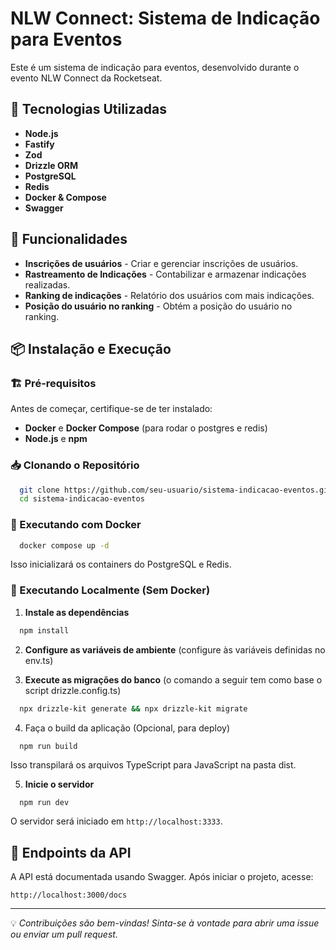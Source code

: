# NLW Connect: Sistema de Indicação para Eventos

Este é um sistema de indicação para eventos, desenvolvido durante o evento NLW Connect da Rocketseat.

## 🚀 Tecnologias Utilizadas

- **Node.js**
- **Fastify**
- **Zod**
- **Drizzle ORM**
- **PostgreSQL**
- **Redis**
- **Docker & Compose**
- **Swagger**

## 📌 Funcionalidades

- **Inscrições de usuários** - Criar e gerenciar inscrições de usuários.
- **Rastreamento de Indicações** - Contabilizar e armazenar indicações realizadas.
- **Ranking de indicações** - Relatório dos usuários com mais indicações.
- **Posição do usuário no ranking** - Obtém a posição do usuário no ranking.

## 📦 Instalação e Execução

### 🏗️ Pré-requisitos

Antes de começar, certifique-se de ter instalado:
- **Docker** e **Docker Compose** (para rodar o postgres e redis)
- **Node.js** e **npm**

### 📥 Clonando o Repositório

```bash
  git clone https://github.com/seu-usuario/sistema-indicacao-eventos.git
  cd sistema-indicacao-eventos
```

### 🐳 Executando com Docker

```bash
  docker compose up -d
```
Isso inicializará os containers do PostgreSQL e Redis.

### 🔧 Executando Localmente (Sem Docker)

1. **Instale as dependências**
```bash
  npm install
```

2. **Configure as variáveis de ambiente** (configure às variáveis definidas no env.ts)

3. **Execute as migrações do banco** (o comando a seguir tem como base o script drizzle.config.ts)
```bash
  npx drizzle-kit generate && npx drizzle-kit migrate
```

4. Faça o build da aplicação (Opcional, para deploy)
```
  npm run build
```
Isso transpilará os arquivos TypeScript para JavaScript na pasta dist.

5. **Inicie o servidor**
```bash
  npm run dev
```

O servidor será iniciado em `http://localhost:3333`.

## 📌 Endpoints da API

A API está documentada usando Swagger. Após iniciar o projeto, acesse:
```
http://localhost:3000/docs
```

---
💡 _Contribuições são bem-vindas! Sinta-se à vontade para abrir uma issue ou enviar um pull request._

